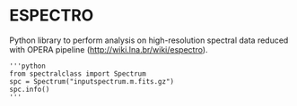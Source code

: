 # ESPECTRO
Python library to perform analysis on high-resolution spectral data reduced with OPERA pipeline (http://wiki.lna.br/wiki/espectro). 


    '''python
    from spectralclass import Spectrum
    spc = Spectrum("inputspectrum.m.fits.gz")
    spc.info()
    '''
